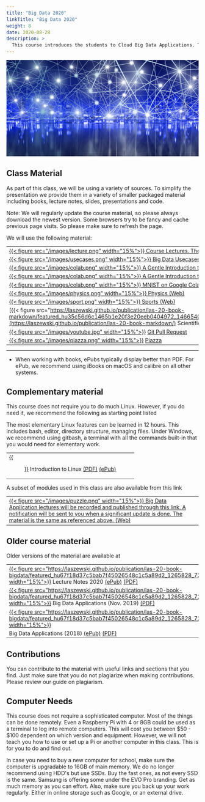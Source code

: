 ```yaml
---
title: "Big Data 2020"
linkTitle: "Big Data 2020" 
weight: 8
date: 2020-08-28
description: >
  This course introduces the students to Cloud Big Data Applications. The notes are prepared for the course taught in 2020.
---
```


![This is an image](/images/network-4774766_1920.jpg)

<!--
{{% pageinfo %}}
This is a placeholder page that shows you how to use this template site.
{{% /pageinfo %}}
-->

## Class Material 

As part of this class, we will be using a variety of sources. To
simplify the presentation we provide them in a variety of smaller
packaged material including books, lecture notes, slides, presentations
and code.

Note: We will regularly update the course material, so please
always download the newest version. Some browsers try to
be fancy and cache previous page visits. So please make sure to
refresh the page.

We will use the following material:

<!--
|  [{{< figure src="/images/greendoor.png" width="15%">}} Introduction (Web)](/modules/bigdataapplications/2020/introduction)|
-->

|     |
| --- |
|  [{{< figure src="/images/lecture.png" width="15%">}} Course Lectures. These meeting notes are updated weekly (Web)](/modules/bigdataapplications/2020/course_lectures)|
|  [{{< figure src="/images/usecases.png" width="15%">}} Big Data Usecases Survey (Web)](/modules/bigdataapplications/2020/usecases)|
|  [{{< figure src="/images/colab.png" width="15%">}} A Gentle Introduction to Python on Google Colab (Web)](/modules/bigdataapplications/2020/python_initial) |
|  [{{< figure src="/images/colab.png" width="15%">}} A Gentle Introduction to Google Colab (Web)](/modules/python/google-colab/python-google-colab) |
|  [{{< figure src="/images/colab.png" width="15%">}} MNIST on Google Colab (Web)](/modules/bigdataapplications/2020/google_colab_exercise) |
|  [{{< figure src="/images/physics.png" width="15%">}} Physics (Web)](/modules/bigdataapplications/2020/physics)|
|  [{{< figure src="/images/sport.png" width="15%">}} Sports (Web)](/modules/bigdataapplications/2020/sports)|
|  [{{< figure src="https://laszewski.github.io/publication/las-20-book-markdown/featured_hu35c56d6c1465b1e20f3e20eeb0404972_1466540_720x0_resize_lanczos_2.png"width="15%">}}](https://laszewski.github.io/publication/las-20-book-markdown/) Scientific Writing with Markdown [(ePub)](https://cloudmesh-community.github.io/pub/vonLaszewski-writing.epub) [(PDF)](https://cloudmesh-community.github.io/pub/vonLaszewski-writing.pdf) |
|  [{{< figure src="/images/youtube.jpg" width="15%">}}](https://laszewski.github.io/publication/las-20-book-markdown/) [Git Pull Request](/modules/git-pull-request/) |
|  [{{< figure src="/images/piazza.png" width="15%">}}](https://piazza.com/class/kedccsbsthm5sc) [Piazza](https://piazza.com/class/kedccsbsthm5sc) |

---



* When working with books, ePubs typically display better than PDF.  For ePub, we recommend using iBooks on macOS and calibre on all
  other systems.

## Complementary material

This course does not require you to do much Linux. However, if you do
need it, we recommend the following as starting point listed 

The most
elementary Linux features can be learned in 12 hours. This includes
bash, editor, directory structure, managing files. Under Windows, we
recommend using gitbash, a terminal with all the
commands built-in that you would need for elementary work.

|     |
| --- |
| [{{<figure  width="15%" src="https://laszewski.github.io/publication/las-20-book-linux/featured_hu9c80192b9ef636ff9a0c7a277fb84741_1248027_720x0_resize_lanczos_2.png">}}](https://laszewski.github.io/publication/las-20-book-linux/) Introduction to Linux [(PDF)](https://cloudmesh-community.github.io/pub//vonLaszewski-linux.pdf) [(ePub)](https://cloudmesh-community.github.io/pub//vonLaszewski-linux.epub) |

A subset of modules used in this class are also available from this link

|     |
| --- |
|  [{{< figure src="/images/puzzle.png" width="15%">}} Big Data Application lectures will be recorded and published through this link. A notification will be sent to you when a significant update is done. The material is the same as referenced above. (Web)](/modules/bigdataapplications/2020)|

## Older course material

Older versions of the material are available at

|     |
| --- |
| [{{< figure src="https://laszewski.github.io/publication/las-20-book-bigdata/featured_hu67f18d37c5bab7f45026548c1c5a89d2_1265828_720x0_resize_lanczos_2.png" width="15%">}}](https://cloudmesh-community.github.io/pub//vonLaszewski-e534.epub)  Lecture Notes 2020 [(ePub)](https://cloudmesh-community.github.io/pub/vonLaszewski-e534.epub) [(PDF)](https://cloudmesh-community.github.io/pub/vonLaszewski-e534.pdf)|
| [{{< figure src="https://laszewski.github.io/publication/las-20-book-bigdata/featured_hu67f18d37c5bab7f45026548c1c5a89d2_1265828_720x0_resize_lanczos_2.png" width="15%">}}](http://dsc.soic.indiana.edu/publications/E534-BigDataSystems-DeepLearning.pdf)  Big Data Applications (Nov. 2019) [(PDF)](http://dsc.soic.indiana.edu/publications/E534-BigDataSystems-DeepLearning.pdf) |
| [{{< figure src="https://laszewski.github.io/publication/las-20-book-bigdata/featured_hu67f18d37c5bab7f45026548c1c5a89d2_1265828_720x0_resize_lanczos_2.png" width="15%">}}](https://laszewski.github.io/publication/las-20-book-bigdata/)
| Big Data Applications (2018) [(ePub)](https://cloudmesh-community.github.io/pub//vonLaszewski-big-data-applications.epub) [(PDF)](https://cloudmesh-community.github.io/pub//vonLaszewski-big-data-applications.pdf) |


## Contributions

You can contribute to the material with useful links and sections that
you find. Just make sure that you do not plagiarize when making
contributions. Please review our guide on plagiarism.

## Computer Needs

This course does not require a sophisticated computer. Most of the
things can be done remotely. Even a Raspberry Pi with 4 or 8GB could
be used as a terminal to log into remote computers. This will cost you
between $50 - $100 dependent on which version and equipment. However,
we will not teach you how to use or set up a Pi or another
computer in this class. This is for you to do and find out.

In case you need to buy a new computer for school, make sure the
computer is upgradable to 16GB of main memory. We do no longer
recommend using HDD's but use SSDs. Buy the fast ones, as not every
SSD is the same. Samsung is offering some under the EVO Pro
branding. Get as much memory as you can effort. Also, make sure
you back up your work regularly. Either in online storage such as
Google, or an external drive.
